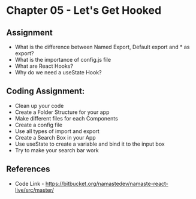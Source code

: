 # Chapter 05 - Let's Get Hooked
## Assignment
- What is the difference between Named Export, Default export and * as export?
- What is the importance of config.js file
- What are React Hooks?
- Why do we need a useState Hook?

## Coding Assignment:
- Clean up your code
- Create a Folder Structure for your app
- Make different files for each Components
- Create a config file
- Use all types of import and export
- Create a Search Box in your App
- Use useState to create a variable and bind it to the input box
- Try to make your search bar work

## References
- Code Link - https://bitbucket.org/namastedev/namaste-react-live/src/master/